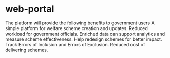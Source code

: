# web-portal

The platform will provide the following benefits to government users
A simple platform for welfare scheme creation and updates.
Reduced workload for government officials.
Enriched data can support analytics and measure scheme effectiveness.
Help redesign schemes for better impact.
Track Errors of Inclusion and Errors of Exclusion.
Reduced cost of delivering schemes.

